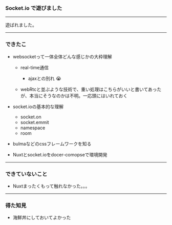 ### Socket.io で遊びました

---

遊ばれました。

---

### できたこ

- websocketって一体全体どんな感じかの大枠理解
  - real-time通信
    - ajaxとの別れ :sob:
    
  - webRtcと並ぶような技術で、重い処理はこちらがいいと書いてあったが、本当にそうなのかは不明。一応頭にはいれておく

- socket.ioの基本的な理解
  - socket.on
  - socket.emmit
  - namespace
  - room

- bulmaなどのcssフレームワークを知る
- Nuxtとsocket.ioをdocer-comopseで環境開発

---

### できていないこと

- Nuxtまったくもって触れなかった。。。

---

### 得た知見

- 海鮮丼にしておいてよかった


